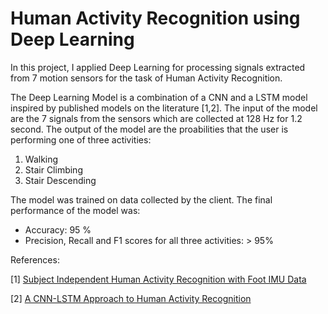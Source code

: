 # Human Activity Recognition using Deep Learning

In this project, I applied Deep Learning for processing signals extracted from 7 motion sensors for the task of Human Activity Recognition.

The Deep Learning Model is a combination of a CNN and a LSTM model inspired by published models on the literature [1,2]. The input of the model are the 7 signals from the sensors which are collected at 128 Hz for 1.2 second. The output of the model are the proabilities that the user is performing one of three activities:

1. Walking
2. Stair Climbing
3. Stair Descending

The model was trained on data collected by the client. The final performance of the model was:

- Accuracy: 95 %
- Precision, Recall and F1 scores for all three activities: > 95%

References:

[1] [Subject Independent Human Activity Recognition with Foot IMU Data](https://ieeexplore.ieee.org/document/9066010)

[2] [A CNN-LSTM Approach to Human Activity Recognition](https://ieeexplore.ieee.org/document/9065078)
